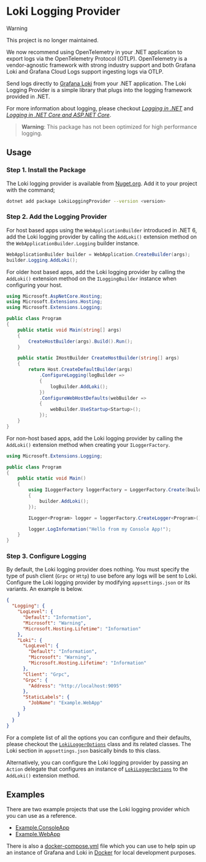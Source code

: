 # Loki Logging Provider

> [!WARNING]
> This project is no longer maintained.
> 
> We now recommend using OpenTelemetry in your .NET application to export logs via the OpenTelemetry Protocol (OTLP). OpenTelemetry is a vendor-agnostic framework with strong industry support and both Grafana Loki and Grafana Cloud Logs support ingesting logs via OTLP.

Send logs directly to [Grafana Loki](https://grafana.com/loki) from your .NET application. The Loki Logging Provider is a simple library that plugs into the logging framework provided in .NET.

For more information about logging, please checkout [_Logging in .NET_](https://docs.microsoft.com/dotnet/core/extensions/logging) and [_Logging in .NET Core and ASP.NET Core_](https://docs.microsoft.com/aspnet/core/fundamentals/logging).

> **Warning**: This package has not been optimized for high performance logging.

## Usage

### Step 1. Install the Package

The Loki logging provider is available from [Nuget.org](https://www.nuget.org/packages/LokiLoggingProvider). Add it to your project with the command;

```sh
dotnet add package LokiLoggingProvider --version <version>
```

### Step 2. Add the Logging Provider

For host based apps using the `WebApplicationBuilder` introduced in .NET 6, add the Loki logging provider by calling the `AddLoki()` extension method on the `WebApplicationBuilder.Logging` builder instance.

```C#
WebApplicationBuilder builder = WebApplication.CreateBuilder(args);
builder.Logging.AddLoki();
```

For older host based apps, add the Loki logging provider by calling the `AddLoki()` extension method on the `ILoggingBuilder` instance when configuring your host.

```C#
using Microsoft.AspNetCore.Hosting;
using Microsoft.Extensions.Hosting;
using Microsoft.Extensions.Logging;

public class Program
{
    public static void Main(string[] args)
    {
        CreateHostBuilder(args).Build().Run();
    }

    public static IHostBuilder CreateHostBuilder(string[] args)
    {
        return Host.CreateDefaultBuilder(args)
            .ConfigureLogging(logBuilder =>
            {
                logBuilder.AddLoki();
            })
            .ConfigureWebHostDefaults(webBuilder =>
            {
                webBuilder.UseStartup<Startup>();
            });
    }
}
```

For non-host based apps, add the Loki logging provider by calling the `AddLoki()` extension method when creating your `ILoggerFactory`.

```C#
using Microsoft.Extensions.Logging;

public class Program
{
    public static void Main()
    {
        using ILoggerFactory loggerFactory = LoggerFactory.Create(builder =>
        {
            builder.AddLoki();
        });

        ILogger<Program> logger = loggerFactory.CreateLogger<Program>();

        logger.LogInformation("Hello from my Console App!");
    }
}
```

### Step 3. Configure Logging

By default, the Loki logging provider does nothing. You must specify the type of push client (`Grpc` or `Http`) to use before any logs will be sent to Loki. Configure the Loki logging provider by modifying `appsettings.json` or its variants. An example is below.

```json
{
  "Logging": {
    "LogLevel": {
      "Default": "Information",
      "Microsoft": "Warning",
      "Microsoft.Hosting.Lifetime": "Information"
    },
    "Loki": {
      "LogLevel": {
        "Default": "Information",
        "Microsoft": "Warning",
        "Microsoft.Hosting.Lifetime": "Information"
      },
      "Client": "Grpc",
      "Grpc": {
        "Address": "http://localhost:9095"
      },
      "StaticLabels": {
        "JobName": "Example.WebApp"
      }
    }
  }
}
```

For a complete list of all the options you can configure and their defaults, please checkout the [`LokiLoggerOptions`](https://github.com/hannahchan/LokiLoggingProvider/blob/main/Sources/LokiLoggingProvider/Options/LokiLoggerOptions.cs) class and its related classes. The Loki section in `appsettings.json` basically binds to this class.

Alternatively, you can configure the Loki logging provider by passing an `Action` delegate that configures an instance of [`LokiLoggerOptions`](https://github.com/hannahchan/LokiLoggingProvider/blob/main/Sources/LokiLoggingProvider/Options/LokiLoggerOptions.cs) to the `AddLoki()` extension method.

## Examples

There are two example projects that use the Loki logging provider which you can use as a reference.

- [Example.ConsoleApp](https://github.com/hannahchan/LokiLoggingProvider/tree/main/Sources/Example.ConsoleApp)
- [Example.WebApp](https://github.com/hannahchan/LokiLoggingProvider/tree/main/Sources/Example.WebApp)

There is also a [docker-compose.yml](https://github.com/hannahchan/LokiLoggingProvider/blob/main/docker-compose.yml) file which you can use to help spin up an instance of Grafana and Loki in [Docker](https://www.docker.com) for local development purposes.
